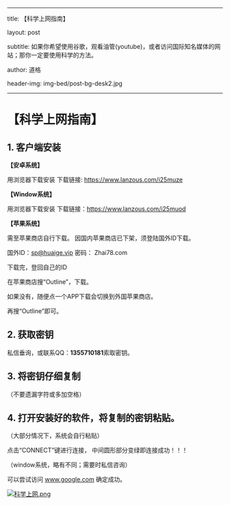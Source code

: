 
---
title: 【科学上网指南】

layout: post

subtitle: 如果你希望使用谷歌，观看油管(youtube)，或者访问国际知名媒体的网站；那你一定要使用科学的方法。

author: 道格

header-img: img-bed/post-bg-desk2.jpg

---
# 【科学上网指南】


## 1. 客户端安装

**【安卓系统】** 

用浏览器下载安装
下载链接: https://www.lanzous.com/i25muze

**【Window系统】** 

用浏览器下载安装
下载链接：https://www.lanzous.com/i25muod

**【苹果系统】** 

需至苹果商店自行下载。 
因国内苹果商店已下架，须登陆国外ID下载。 

国外ID：sp@huaige.vip 密码： Zhai78.com 

下载完，登回自己的ID 

在苹果商店搜“Outline”，下载。 

如果没有，随便点一个APP下载会切换到外国苹果商店。

再搜“Outline”即可。 

## 2. 获取密钥

私信垂询，或联系QQ：**1355710181**索取密钥。

## 3. 将密钥仔细复制

（不要遗漏字符或多加空格）

## 4. 打开安装好的软件，将复制的密钥粘贴。

（大部分情况下，系统会自行粘贴） 

点击“CONNECT”键进行连接， 
中间圆形部分变绿即连接成功！！！ 

（window系统，略有不同；需要时私信咨询） 

可以尝试访问 www.google.com 确定成功。

[![科学上网.png](https://i.loli.net/2018/12/05/5c07c46484a48.png)](https://i.loli.net/2018/12/05/5c07c46484a48.png)
